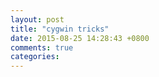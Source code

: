 ```yaml
---
layout: post
title: "cygwin tricks"
date: 2015-08-25 14:28:43 +0800
comments: true
categories: 
---
```

